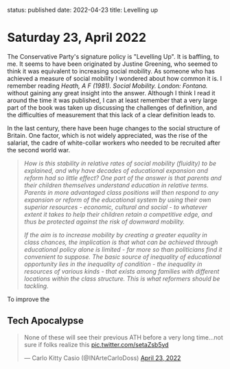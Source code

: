 status: published
date: 2022-04-23
title: Levelling up 

# Saturday 23, April 2022

The Conservative Party's signature policy is "Levelling Up".
It is baffling, to me.
It seems to have been originated by Justine Greening, who seemed to think it was equivalent to increasing 
social mobility.
As someone who has achieved a measure of social mobility I wondered about how common it is.
I remember reading _Heath, A F (1981). Social Mobility. London: Fontana._ without gaining any great 
insight into the answer. Although I think I read it around the time it was published, I can at least remember
that a very large part of the book was taken up discussing the challenges of definition, 
and the difficulties of measurement that this lack of a clear definition leads to.

In the last century, there have been huge changes to the social structure of Britain. One factor, which is not widely appreciated, was the rise of the salariat, the cadre of white-collar workers who needed to be recruited after the second world war. 	

> _How is this stability in relative rates of social mobility (fluidity) to be explained, and why have decades of
educational expansion and reform had so little effect? One part of the answer is that parents and their
children themselves understand education in relative terms. Parents in more advantaged class positions
will then respond to any expansion or reform of the educational system by using their own superior
resources - economic, cultural and social - to whatever extent it takes to help their children retain a
competitive edge, and thus be protected against the risk of downward mobility._
>
>  _If the aim is to increase mobility by creating a greater equality in class chances, the implication is that
what can be achieved through educational policy alone is limited - far more so than politicians find it
convenient to suppose. The basic source of inequality of educational opportunity lies in the inequality of
condition - the inequality in resources of various kinds - that exists among families with different locations
within the class structure. This is what reformers should be tackling._

To improve the 

## Tech Apocalypse

<blockquote class="twitter-tweet"><p lang="en" dir="ltr">None of these will see their previous ATH before a very long time…not sure if folks realize this <a href="https://t.co/setaZsb5yd">pic.twitter.com/setaZsb5yd</a></p>&mdash; Carlo Kitty Casio (@INArteCarloDoss) <a href="https://twitter.com/INArteCarloDoss/status/1517981112638836739?ref_src=twsrc%5Etfw">April 23, 2022</a></blockquote> <script async src="https://platform.twitter.com/widgets.js" charset="utf-8"></script>
